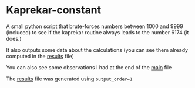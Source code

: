 # Kaprekar-constant
 
A small python script that brute-forces numbers between 1000 and 9999 (incluced) 
to see if the kaprekar routine always leads to the number 6174 (it does.)

It also outputs some data about the calculations (you can see them already computed in the [results](results.txt) file)

You can also see some observations I had at the end of the [main](main.py) file

The [results](results.txt) file was generated using `output_order=1`